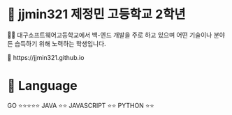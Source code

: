 # 🚀 jjmin321 제정민 고등학교 2학년
<p>👨‍🎓 대구소프트웨어고등학교에서 백-엔드 개발을 주로 하고 있으며 어떤 기술이나 분야든 습득하기 위해 노력하는 학생입니다.</p>
📃 https://jjmin321.github.io

# 📖 Language
GO ⭐⭐⭐⭐⭐
JAVA ⭐⭐
JAVASCRIPT ⭐⭐
PYTHON ⭐⭐

<!--
**jjmin321/jjmin321** is a ✨ _special_ ✨ repository because its `README.md` (this file) appears on your GitHub profile.

Here are some ideas to get you started:

- 🔭 I’m currently working on ...
- 🌱 I’m currently learning ...
- 👯 I’m looking to collaborate on ...
- 🤔 I’m looking for help with ...
- 💬 Ask me about ...
- 📫 How to reach me: ...
- 😄 Pronouns: ...
- ⚡ Fun fact: ...
-->
